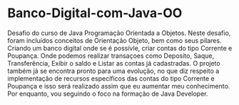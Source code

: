 # Banco-Digital-com-Java-OO
Desafio do curso de Java Programação Orientada a Objetos.
Neste desafio, foram incluídos conceitos de Orientação Objeto, bem como seus pilares.
Criando um banco digital onde se é possívle, criar contas do tipo Corrente e Poupança.
Onde podemos realizar transaçoes como Deposito, Saque, Transferência, Exibir o saldo e Listar as contas já cadastradas.
O projeto também já se encontra pronto para uma evolução, no que diz respeito a implementação de recursos específicos das contas
do tipo Corrente e Poupança e isso será realizado assim que eu aumentar meu conhecimento. Por enquanto, vou seguindo o foco na formação 
de Java Developer.


